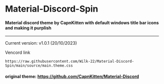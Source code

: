 # Material-Discord-Spin
#### Material discord theme by CapnKitten with default windows title bar icons and making it purplish
<hr>

Current version: v1.0.1 (20/10/2023)

Vencord link
```
https://raw.githubusercontent.com/Wilk-22/Material-Discord-Spin/main/source/main.theme.css
```

#### original theme: https://github.com/CapnKitten/Material-Discord
